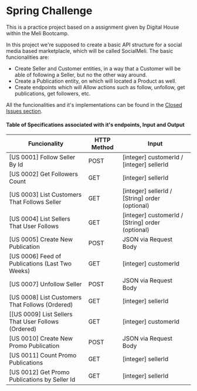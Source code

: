 # Spring Challenge
This is a practice project based on a assignment given by Digital House within the Meli Bootcamp.

In this project we're supposed to create a basic API structure for a social media based marketplacle, which will be called SocialMeli. The basic funcionalities are:
 - Create Seller and Customer entities, in a way that a Customer will be able of following a Seller, but no the other way around.
 - Create a Publication entity, on which will located a Product as well.
 - Create endpoints which will Allow actions such as follow, unfollow, get publications, get followers, etc.
 
 All the funcionalities and it's implementations can be found in the [Closed Issues section](https://github.com/onias-rocha/spring-challenge/issues?q=is%3Aissue+is%3Aclosed).

#### Table of Specifications associated with it's endpoints, Input and Output

|Funcionality |HTTP Method| Input 
|-----|--------|-----|
[US 0001] Follow Seller By Id|POST| [integer] customerId / [integer] sellerId
|[US 0002] Get Followers Count  |GET| [integer] sellerId
[US 0003] List Customers That Follows Seller|GET| [integer] sellerId  / [String] order (optional)
|[US 0004] List Sellers That User Follows  |GET| [integer] customerId / [String] order (optional)
[US 0005] Create New Publication|POST| JSON via Request Body
|[US 0006] Feed of Publications (Last Two Weeks)  |GET| [integer] customerId
[US 0007] Unfollow Seller|POST| JSON via Request Body
|[US 0008] List Customers That Follows (Ordered)  |GET| [integer] sellerId
[[US 0009] List Sellers That User Follows (Ordered)|GET| [integer] customerId
|[US 0010] Create New Promo Publication |POST| JSON via Request Body
[US 0011] Count Promo Publications |GET| [integer] sellerId
|[US 0012] Get Promo Publications by Seller Id|GET| [integer] sellerId






